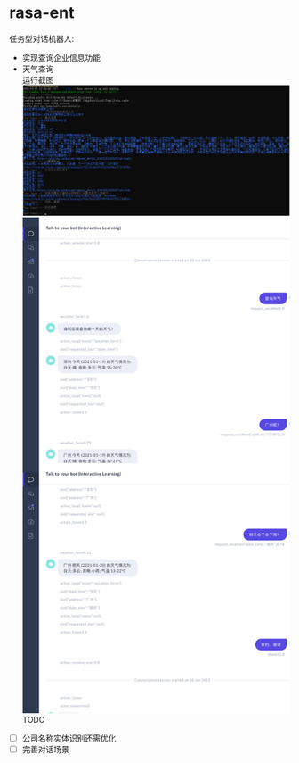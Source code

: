 # rasa-ent
任务型对话机器人: 
- 实现查询企业信息功能  
- 天气查询  
运行截图
![](images/1.png)
![](images/查询天气.png)
TODO  
- [ ] 公司名称实体识别还需优化
- [ ] 完善对话场景